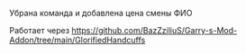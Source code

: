 Убрана команда и добавлена цена смены ФИО

Работает через https://github.com/BazZziliuS/Garry-s-Mod-Addon/tree/main/GlorifiedHandcuffs
